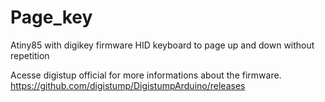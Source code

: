# Page_key
Atiny85 with digikey firmware HID keyboard to page up and down without repetition 

Acesse digistup official for more informations about the firmware.
https://github.com/digistump/DigistumpArduino/releases
